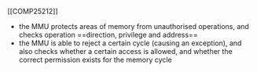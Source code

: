 [[COMP25212]]

- the MMU protects areas of memory from unauthorised operations, and checks operation ==direction, privilege and address==
- the MMU is able to reject a certain cycle (causing an exception), and also checks whether a certain access is allowed, and whether the correct permission exists for the memory cycle